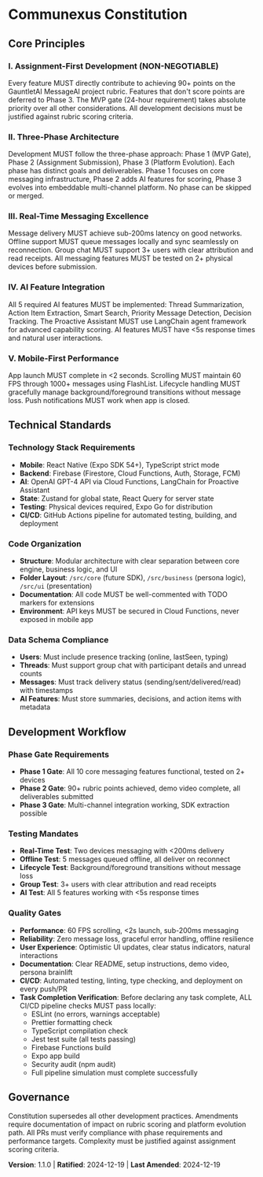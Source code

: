 <!--
Sync Impact Report:
Version change: 1.0.0 → 1.1.0 (added CI/CD verification requirement)
Modified principles: Quality Gates - Added Task Completion Verification requirement
Added sections: Task Completion Verification (detailed CI/CD pipeline checks)
Removed sections: N/A
Templates requiring updates:
  ✅ plan-template.md - Constitution Check section updated
  ⚠ pending - spec-template.md (no constitution references found)
  ⚠ pending - tasks-template.md (no constitution references found)
Follow-up TODOs: None
-->

# Communexus Constitution

## Core Principles

### I. Assignment-First Development (NON-NEGOTIABLE)

Every feature MUST directly contribute to achieving 90+ points on the GauntletAI MessageAI project rubric. Features that don't score points are deferred to Phase 3. The MVP gate (24-hour requirement) takes absolute priority over all other considerations. All development decisions must be justified against rubric scoring criteria.

### II. Three-Phase Architecture

Development MUST follow the three-phase approach: Phase 1 (MVP Gate), Phase 2 (Assignment Submission), Phase 3 (Platform Evolution). Each phase has distinct goals and deliverables. Phase 1 focuses on core messaging infrastructure, Phase 2 adds AI features for scoring, Phase 3 evolves into embeddable multi-channel platform. No phase can be skipped or merged.

### III. Real-Time Messaging Excellence

Message delivery MUST achieve sub-200ms latency on good networks. Offline support MUST queue messages locally and sync seamlessly on reconnection. Group chat MUST support 3+ users with clear attribution and read receipts. All messaging features MUST be tested on 2+ physical devices before submission.

### IV. AI Feature Integration

All 5 required AI features MUST be implemented: Thread Summarization, Action Item Extraction, Smart Search, Priority Message Detection, Decision Tracking. The Proactive Assistant MUST use LangChain agent framework for advanced capability scoring. AI features MUST have <5s response times and natural user interactions.

### V. Mobile-First Performance

App launch MUST complete in <2 seconds. Scrolling MUST maintain 60 FPS through 1000+ messages using FlashList. Lifecycle handling MUST gracefully manage background/foreground transitions without message loss. Push notifications MUST work when app is closed.

## Technical Standards

### Technology Stack Requirements

- **Mobile**: React Native (Expo SDK 54+), TypeScript strict mode
- **Backend**: Firebase (Firestore, Cloud Functions, Auth, Storage, FCM)
- **AI**: OpenAI GPT-4 API via Cloud Functions, LangChain for Proactive Assistant
- **State**: Zustand for global state, React Query for server state
- **Testing**: Physical devices required, Expo Go for distribution
- **CI/CD**: GitHub Actions pipeline for automated testing, building, and deployment

### Code Organization

- **Structure**: Modular architecture with clear separation between core engine, business logic, and UI
- **Folder Layout**: `/src/core` (future SDK), `/src/business` (persona logic), `/src/ui` (presentation)
- **Documentation**: All code MUST be well-commented with TODO markers for extensions
- **Environment**: API keys MUST be secured in Cloud Functions, never exposed in mobile app

### Data Schema Compliance

- **Users**: Must include presence tracking (online, lastSeen, typing)
- **Threads**: Must support group chat with participant details and unread counts
- **Messages**: Must track delivery status (sending/sent/delivered/read) with timestamps
- **AI Features**: Must store summaries, decisions, and action items with metadata

## Development Workflow

### Phase Gate Requirements

- **Phase 1 Gate**: All 10 core messaging features functional, tested on 2+ devices
- **Phase 2 Gate**: 90+ rubric points achieved, demo video complete, all deliverables submitted
- **Phase 3 Gate**: Multi-channel integration working, SDK extraction possible

### Testing Mandates

- **Real-Time Test**: Two devices messaging with <200ms delivery
- **Offline Test**: 5 messages queued offline, all deliver on reconnect
- **Lifecycle Test**: Background/foreground transitions without message loss
- **Group Test**: 3+ users with clear attribution and read receipts
- **AI Test**: All 5 features working with <5s response times

### Quality Gates

- **Performance**: 60 FPS scrolling, <2s launch, sub-200ms messaging
- **Reliability**: Zero message loss, graceful error handling, offline resilience
- **User Experience**: Optimistic UI updates, clear status indicators, natural interactions
- **Documentation**: Clear README, setup instructions, demo video, persona brainlift
- **CI/CD**: Automated testing, linting, type checking, and deployment on every push/PR
- **Task Completion Verification**: Before declaring any task complete, ALL CI/CD pipeline checks MUST pass locally:
  - ESLint (no errors, warnings acceptable)
  - Prettier formatting check
  - TypeScript compilation check
  - Jest test suite (all tests passing)
  - Firebase Functions build
  - Expo app build
  - Security audit (npm audit)
  - Full pipeline simulation must complete successfully

## Governance

Constitution supersedes all other development practices. Amendments require documentation of impact on rubric scoring and platform evolution path. All PRs must verify compliance with phase requirements and performance targets. Complexity must be justified against assignment scoring criteria.

**Version**: 1.1.0 | **Ratified**: 2024-12-19 | **Last Amended**: 2024-12-19
